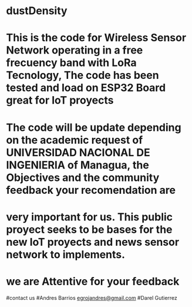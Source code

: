 # dustDensity
# This is the code for Wireless Sensor Network operating in a free frecuency band with LoRa Tecnology, The code has been tested and load on ESP32 Board great for IoT proyects
# The code will be update depending on the academic request of UNIVERSIDAD NACIONAL DE INGENIERIA of Managua, the Objectives and the community feedback your recomendation are
# very important for us. This public proyect seeks to be bases for the new IoT proyects and news sensor network to implements. 
# we are Attentive for your feedback

#contact us
#Andres Barrios egrojandres@gmail.com
#Darel Gutierrez
